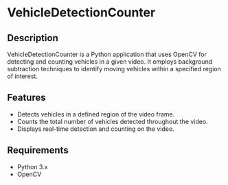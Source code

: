 # VehicleDetectionCounter

## Description
VehicleDetectionCounter is a Python application that uses OpenCV for detecting and counting vehicles in a given video. It employs background subtraction techniques to identify moving vehicles within a specified region of interest.

## Features
- Detects vehicles in a defined region of the video frame.
- Counts the total number of vehicles detected throughout the video.
- Displays real-time detection and counting on the video.

## Requirements
- Python 3.x
- OpenCV


